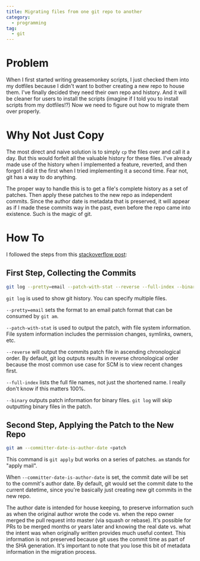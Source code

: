 ```yaml
---
title: Migrating files from one git repo to another
category:
  - programming
tag:
  - git
---
```


# Problem

When I first started writing greasemonkey scripts, I just checked them into my dotfiles because I didn't want to bother
creating a new repo to house them.
I've finally decided they need their own repo and history.
And it will be cleaner for users to install the scripts (imagine if I told you to install scripts from my dotfiles!?)
Now we need to figure out how to migrate them over properly.

# Why Not Just Copy

The most direct and naive solution is to simply `cp` the files over and call it a day.
But this would forfeit all the valuable history for these files.
I've already made use of the history when I implemented a feature, reverted, and then forgot I did it the first when I
tried implementing it a second time.
Fear not, git has a way to do anything.

The proper way to handle this is to get a file's complete history as a set of patches.
Then apply these patches to the new repo as independent commits.
Since the author date is metadata that is preserved, it will appear as if I made these commits way in the past,
even before the repo came into existence.
Such is the magic of git.

# How To

I followed the steps from this [stackoverflow post](https://stackoverflow.com/a/11426261):

## First Step, Collecting the Commits

```sh
git log --pretty=email --patch-with-stat --reverse --full-index --binary -- path/to/file_or_folder > patch
```

`git log` is used to show git history.
You can specify multiple files.

`--pretty=email` sets the format to an email patch format that can be consumed by `git am`.

`--patch-with-stat` is used to output the patch, with file system information.
File system information includes the permission changes, symlinks, owners, etc.

`--reverse` will output the commits patch file in ascending chronological order.
By default, git log outputs results in reverse chronological order because the most common use case for SCM is to view
recent changes first.

`--full-index` lists the full file names, not just the shortened name. I really don't know if this matters 100%.

`--binary` outputs patch information for binary files. `git log` will skip outputting binary files in the patch.

## Second Step, Applying the Patch to the New Repo

```sh
git am --committer-date-is-author-date <patch
```

This command is `git apply` but works on a series of patches.
`am` stands for "apply mail".

When `--committer-date-is-author-date` is set, the commit date will be set to the commit's author date.
By default, git would set the commit date to the current datetime,
since you're basically just creating new git commits in the new repo.

The author date is intended for house keeping, to preserve information such as when the original author wrote the
code vs. when the repo owner merged the pull request into master (via squash or rebase).
It's possible for PRs to be merged months or years later and knowing the real date vs. what the intent was when originally
written provides much useful context.
This information is not preserved because git uses the commit time as part of the SHA generation.
It's important to note that you lose this bit of metadata information in the migration process.